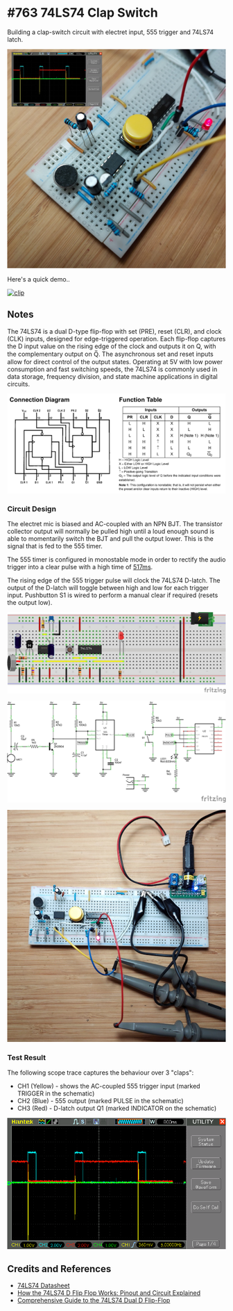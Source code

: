 # #763 74LS74 Clap Switch

Building a clap-switch circuit with electret input, 555 trigger and 74LS74 latch.

![Build](./assets/ClapSwitch_build.jpg?raw=true)

Here's a quick demo..

[![clip](https://img.youtube.com/vi/vy27aw7SX5w/0.jpg)](https://www.youtube.com/watch?v=vy27aw7SX5w)

## Notes

The 74LS74 is a dual D-type flip-flop with set (PRE), reset (CLR), and clock (CLK) inputs, designed for edge-triggered operation. Each flip-flop captures the D input value on the rising edge of the clock and outputs it on Q, with the complementary output on Q̅. The asynchronous set and reset inputs allow for direct control of the output states. Operating at 5V with low power consumption and fast switching speeds, the 74LS74 is commonly used in data storage, frequency division, and state machine applications in digital circuits.

![74ls74-pinout](../assets/74ls74-pinout.png)

### Circuit Design

The electret mic is biased and AC-coupled with an NPN BJT.
The transistor collector output will normally be pulled high until a loud enough sound is able to momentarily switch the BJT and pull the output lower. This is the signal that is fed to the 555 timer.

The 555 timer is configured in monostable mode in order to rectify the audio trigger into a clear pulse with a high time of
[517ms](https://visual555.tardate.com/?mode=monostable&r1=100&c=4.7).

The rising edge of the 555 trigger pulse will clock the 74LS74 D-latch.
The output of the D-latch will toggle between high and low for each trigger input.
Pushbutton S1 is wired to perform a manual clear if required (resets the output low).

![bb](./assets/ClapSwitch_bb.jpg?raw=true)

![schematic](./assets/ClapSwitch_schematic.jpg?raw=true)

![bb_build](./assets/ClapSwitch_bb_build.jpg?raw=true)

### Test Result

The following scope trace captures the behaviour over 3 "claps":

* CH1 (Yellow) - shows the AC-coupled 555 trigger input (marked TRIGGER in the schematic)
* CH2 (Blue) - 555 output (marked PULSE in the schematic)
* CH3 (Red) - D-latch output Q1 (marked INDICATOR on the schematic)

![scope](./assets/scope.gif)

## Credits and References

* [74LS74 Datasheet](https://www.futurlec.com/74LS/74LS74.shtml)
* [How the 74LS74 D Flip Flop Works: Pinout and Circuit Explained](https://www.allelcoelec.com/blog/how-the-74ls74-d-flip-flop-works-pinout-and-circuit-explained.html)
* [Comprehensive Guide to the 74LS74 Dual D Flip-Flop](https://www.allelcoelec.com/blog/Comprehensive-Guide-to-the-74LS74-Dual-D-Flip-Flop.html)
